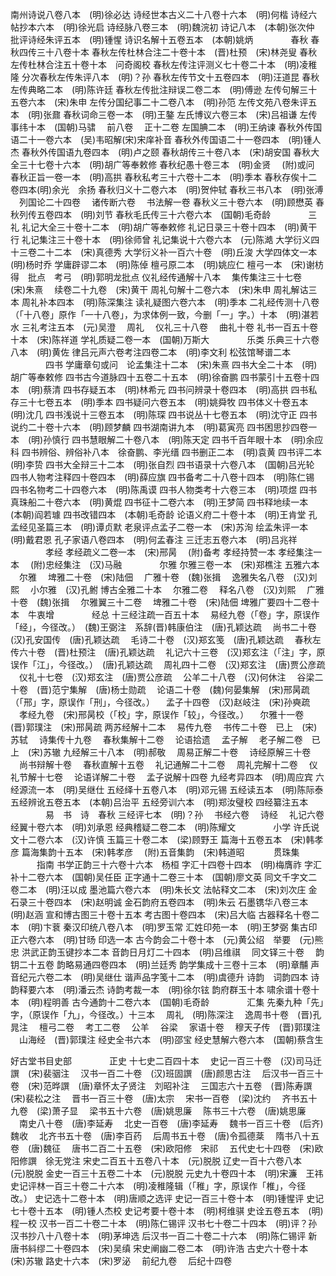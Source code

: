 <!-- { "loadSidebar": true } -->
南州诗说八卷八本　(明)徐必达
诗经世本古义二十八卷十六本　(明)何楷
诗经六帖抄本六本　(明)徐光启
诗经脉八卷三本　(明)魏浣初
诗记八本　(本朝)张次仲
批评诗经朱评五本　(明)锺惺
诗识名解十五卷五本　(本朝)姚炳
　　　　春秋
春秋四传三十八卷十本
春秋左传杜林合注二十卷十本　(晋)杜预　(宋)林尧叟
春秋左传杜林合注五十卷十本　问奇阁校
春秋左传注评测义七十卷二十本　(明)凌稚隆
分次春秋左传朱评八本　(明)？孙
春秋左传节文十五卷四本　(明)汪道昆
春秋左传典略二本　(明)陈许廷
春秋左传批注辩误二卷二本　(明)傅逊
左传句解三十五卷六本　(宋)朱申
左传分国纪事二十二卷八本　(明)孙笵
左传文苑八卷朱评五本　(明)张鼐
春秋词命三卷一本　(明)王鏊
左氏博议六卷三本　(宋)吕祖谦
左传事纬十本　(国朝)马骕
　前八卷
　正十二卷
左国腆二本　(明)王纳谏
春秋外传国语二十一卷六本　(吴)韦昭解(宋)宋庠补音
春秋外传国语二十一卷四本　(明)锺人杰
春秋外传国语九卷四本　(明)卢之颐
春秋胡传三十卷八本　(宋)胡安国
春秋大全三十七卷十六本　(明)胡广等奉敕修
春秋纪愚十卷三本　(明)金贤
　(附)或问
春秋正旨一卷一本　(明)高拱
春秋私考三十六卷十二本　(明)季本
春秋存俟十二卷四本(明)余光　余扬
春秋归义十二卷六本　(明)贺仲轼
春秋三书八本　(明)张溥
　列国论二十四卷
　诸传断六卷
　书法解一卷
春秋义三十卷六本　(明)顾懋英
春秋列传五卷四本　(明)刘节
春秋毛氏传三十六卷六本　(国朝)毛奇龄
　　　　三礼
礼记大全三十卷十二本　(明)胡广等奉敕修
礼记日录三十卷十四本　(明)黄干行
礼记集注三十卷十本　(明)徐师曾
礼记集说十六卷六本　(元)陈澔
大学衍义四十三卷二十二本　(宋)真德秀
大学衍义补一百六十卷　(明)丘浚
大学四体文一本　(明)杨时乔
学庸辟谬二本　(明)陈倬
檀弓原二本　(明)姚应仁
檀弓一本　(宋)谢枋得　批点　考弓　(明)郭明龙批点
仪礼经传通解十八本
　集传集注三十七卷　(宋)朱熹
　续卷二十九卷　(宋)黄干
周礼句解十二卷六本　(宋)朱申
周礼解诂三本
周礼补本四本　(明)陈深集注
读礼疑图六卷六本　(明)季本
二礼经传测十八卷（「十八卷」原作「一十八卷」，为求体例一致，今删「一」字。）十本　(明)湛若水
三礼考注五本　(元)吴澄
　周礼
　仪礼三十八卷
　曲礼十卷
礼书一百五十卷十本　(宋)陈祥道
学礼质疑二卷一本　(国朝)万斯大
　　　　乐类
乐典三十六卷八本　(明)黄佐
律吕元声六卷考注四卷二本　(明)李文利
松弦馆琴谱二本
　　　　四书
学庸章句或问　论孟集注十二本　(宋)朱熹
四书大全二十本　(明)胡广等奉敕修
四书古今道脉四十五卷二十五本　(明)徐奋鹏
四书蒙引十五卷十四本　(明)蔡清
四书存疑五本　(明)林希元
四书问辨录十卷四本　(明)高拱
四书私存三十七卷五本　(明)季本
四书疑问六卷五本　(明)姚舜牧
四书体义十卷五本　(明)沈几
四书浅说十三卷五本　(明)陈琛
四书说丛十七卷五本　(明)沈守正
四书说约二十卷十六本　(明)顾梦麟
四书湖南讲九本　(明)葛寅亮
四书困思抄四卷一本　(明)孙慎行
四书慧眼解二十卷八本　(明)陈天定
四书千百年眼十本　(明)余应科
四书辨俗、辨俗补八本　徐奋鹏、李光缙
四书删正二本　(明)袁黄
四书评二本　(明)李贽
四书大全辩三十二本　(明)张自烈
四书语录十六卷八本　(国朝)吕光轮
四书人物考注释四十卷四本　(明)薛应旗
四书备考二十八卷十四本　(明)陈仁锡
四书名物考二十四卷六本　(明)陈禹谟
四书人物类考十六卷三本　(明)项煜
四书真珠船二十卷六本　(明)黄焜
四书征十二卷六本　(明)王梦简
四书释地续一本　(本朝)阎若璩
四书改错四本　(本朝)毛奇龄
论语义府二十卷十本　(明)王肯堂
孔孟经见圣篇三本　(明)谭贞默
老泉评点孟子二卷一本　(宋)苏洵
绘孟朱评一本　(明)戴君恩
孔子家语八卷四本　(明)何孟春注
三迁志五卷六本　(明)吕兆祥
　　　　孝经
孝经疏义二卷一本　(宋)邢昺
　(附)备考
孝经持赞一本
孝经集注一本
　(附)忠经集注　(汉)马融
　　　　尔雅
尔雅三卷一本　(宋)郑樵注
五雅六本
　尔雅
　埤雅二十卷　(宋)陆佃
　广雅十卷　(魏)张揖
　逸雅失名八卷　(汉)刘熙
　小尔雅　(汉)孔鲋
博古全雅二十本
　尔雅二卷
　释名八卷　(汉)刘熙
　广雅十卷　(魏)张揖
　尔雅翼三十二卷
　埤雅二十卷　(宋)陆佃
埤雅广要四十二卷十本　牛衷增
　　　　经总
十三经注疏一百五十本
　易经九卷（「卷」字，原误作「经」，今径改。）　(魏)王弼注　系辞(晋)韩康伯注　(唐)孔颖达疏
　尚书二十卷　(汉)孔安国传　(唐)孔颖达疏
　毛诗二十卷　(汉)郑玄笺　(唐)孔颖达疏
　春秋左传六十卷　(晋)杜预注　(唐)孔颖达疏
　礼记六十三卷　(汉)郑玄注（「注」字，原误作「江」，今径改。）　(唐)孔颖达疏
　周礼四十二卷　(汉)郑玄注　(唐)贾公彦疏
　仪礼十七卷　(汉)郑玄注　(唐)贾公彦疏
　公羊二十八卷　(汉)何休注
　谷梁二十卷　(晋)范宁集解　(唐)杨士勋疏
　论语二十卷　(魏)何晏集解　(宋)邢昺疏（「邢」字，原误作「刑」，今径改。）
　孟子十四卷　(汉)赵岐注　(宋)孙奭疏
　孝经九卷　(宋)邢昺校（「校」字，原误作「较」，今径改。）
　尔雅十一卷　(晋)郭璞注　(宋)邢昺疏
两苏经解十二本
　易传九卷
　书传二十卷　已上　(宋)苏轼
　诗集传十九卷
　春秋集解十二卷
　论语拾遗
　孟子解
　老子解二卷　已上　(宋)苏辙
九经解三十八本　(明)郝敬
　周易正解二十卷
　诗经原解三十卷
　尚书辩解十卷
　春秋直解十五卷
　礼记通解二十二卷
　周礼完解十二卷
　仪礼节解十七卷
　论语详解二十卷
　孟子说解十四卷
九经考异四本　(明)周应宾
六经源流一本　(明)吴继仕
五经绎十五卷八本　(明)邓元锡
五经读五本　(明)陈际泰
五经辨讹五卷五本　(本朝)吕治平
五经旁训六本　(明)郑汝璧校
四经纂注五本
　　　　易　书　诗　春秋
三经评七本　(明)？孙
　书经六卷
　诗经
　礼记六卷
经翼十卷六本　(明)刘承恩
经典稽疑二卷二本　(明)陈耀文
　　　　小学
许氏说文十二卷六本　(汉)许慎
玉篇三十卷二本　(梁)顾野王
篇海十五卷五本　(宋)韩孝彦
篇海集韵十五本　(宋)韩孝彦
　(附)五音集韵　(宋)韩道昭
　　　贯珠集
　　　指南
书学正韵三十六卷十六本　杨桓
字汇十四卷十四本　(明)梅膺祚
字汇补十二卷六本　(国朝)吴任臣
正字通十二卷三十本　(国朝)廖文英
同文千字文二卷二本　(明)汪以成
墨池篇六卷六本　(明)朱长文
法帖释文二本　(宋)刘次庄
金石录三十卷四本　(宋)赵明诚
金石韵府五卷四本　(明)朱云
石墨镌华八卷三本　(明)赵涵
宣和博古图三十卷十五本
考古图十卷四本　(宋)吕大临
古器释名十卷二本　(明)卞蔉
秦汉印统八卷八本　(明)罗玉常
汇姓印苑一本　(明)王梦弼
集古印正六卷六本　(明)甘旸
印选一本
古今韵会二十卷十本　(元)黄公绍　举要　(元)熊忠
洪武正韵玉键抄本二本
音韵日月灯二十四本　(明)吕维祺
　同文铎三十卷
　韵钥二十五卷
韵略易通四卷四本　(明)兰廷秀
韵学集成十三卷十三本　(明)章黼
声音纪元六卷二本　(明)吴继仕
谐声品字笺十二本　(明)虞德升
诗韵　词韵四本
诗韵释要六本　(明)潘云杰
诗韵考裁一本　(明)徐尔铉
韵府群玉十本
啸余谱十卷十本　(明)程明善
古今通韵十二卷六本　(国朝)毛奇龄
　　　　汇集
先秦九种「先」字，（原误作「九」，今径改。）十三本
　周礼　(明)陈深注
　逸周书十卷　(晋)孔晁注
　檀弓二卷
　考工二卷
　公羊
　谷梁
　家语十卷
　穆天子传　(晋)郭璞注
　山海经　(晋)郭璞注
经史全书六本　(明)邵宝
经史慧解六卷六本　(国朝)蔡含生



好古堂书目史部
　　　　正史
十七史二百四十本
　史记一百三十卷　(汉)司马迁譔　(宋)裴骃注
　汉书一百二十卷　(汉)班固譔　(唐)颜思古注
　后汉书一百三十卷　(宋)范晔譔　(唐)章怀太子贤注　刘昭补注
　三国志六十五卷　(晋)陈寿譔　(宋)裴松之注
　晋书一百三十卷　(唐)太宗
　宋书一百卷　(梁)沈约
　齐书五十九卷　(梁)萧子显
　梁书五十六卷　(唐)姚思廉
　陈书三十六卷　(唐)姚思廉
　南史八十卷　(唐)李延寿
　北史一百卷　(唐)李延寿
　魏书一百三十卷　(后齐)魏收
　北齐书五十卷　(唐)李百药
　后周书五十卷　(唐)令孤德棻
　隋书八十五卷　(唐)魏征
　唐书二百二十五卷　(宋)欧阳修　宋祁
　五代史七十四卷　(宋)欧阳修譔　徐无党注
宋史二百五十五卷八十本　(元)脱脱
辽史一百十六卷八本　(元)脱脱
金史一百三十五卷二十本　(元)脱脱
元史九十卷四十本　(明)宋濂　王祎
史记评林一百三十卷二十六本　(明)凌稚隆辑（「稚」字，原误作「椎」，今径改。）
史记选十二卷十本　(明)唐顺之选评
史记一百三十卷十本　(明)锺惺评
史记七十卷十五本　(明)锺人杰校
史记考要十卷十本　(明)柯维骐
史诠五卷五本　(明)程一校
汉书一百二十卷二十本　(明)陈仁锡评
汉书七十卷二十四本　(明)评？孙
汉书抄八十八卷十本　(明)茅坤选
后汉书一百二十卷二十六本　(明)陈仁锡评
新唐书紏缪二十卷四本　(宋)吴缜
宋史阐幽二卷二本　(明)许浩
古史六十卷十本　(宋)苏辙
路史十六本　(宋)罗泌
　前纪九卷
　后纪十四卷

